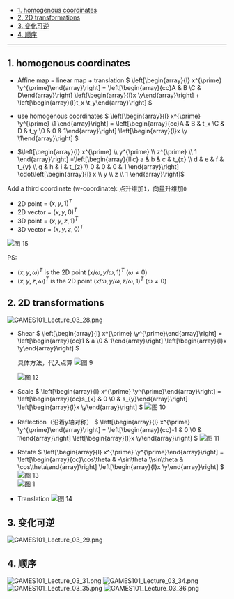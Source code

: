 - [1. homogenous coordinates](#1-homogenous-coordinates)
- [2. 2D transformations](#2-2d-transformations)
- [3. 变化可逆](#3-变化可逆)
- [4. 顺序](#4-顺序)


---


## 1. homogenous coordinates
- Affine map = linear map + translation 
$
\left[\begin{array}{l} x^{\prime}  \\y^{\prime}\end{array}\right] = 
\left[\begin{array}{cc}A & B \\C & D\end{array}\right]
\left[\begin{array}{l}x \\y\end{array}\right] +
\left[\begin{array}{l}t_x \\t_y\end{array}\right]
$

- use homogenous coordinates
$
\left[\begin{array}{l} x^{\prime}  \\y^{\prime} \\1 \end{array}\right] = 
\left[\begin{array}{cc}A & B & t_x \\C & D & t_y \\0 & 0 & 1\end{array}\right]
\left[\begin{array}{l}x \\y \\1\end{array}\right]
$

- $\left[\begin{array}{l}
x^{\prime} \\
y^{\prime} \\
z^{\prime} \\
1
\end{array}\right]
=\left[\begin{array}{lllc}
a & b & c & t_{x} \\
d & e & f & t_{y} \\
g & h & i & t_{z} \\
0 & 0 & 0 & 1
\end{array}\right] 
\cdot\left[\begin{array}{l}
x \\
y \\
z \\
1
\end{array}\right]$


Add a third coordinate (w-coordinate): 点升维加`1`，向量升维加`0`
- 2D point = $(x, y, 1)^T$
- 2D vector = $(x, y, 0)^T$
- 3D point = $(x, y, z, 1)^T$
- 3D vector = $(x, y, z, 0)^T$

![图 15](../images/b59bfb201c73fd7b1acfa9592199bbca35a912fce7e6d29a500a04b674e95671.png)  


PS:
- $(x, y, \omega)^T$ is the 2D point $(x/\omega, y/\omega, 1)^T$ $(\omega\neq0)$
- $(x, y, z, \omega)^T$ is the 2D point $(x/\omega, y/\omega, z/\omega, 1)^T$ $(\omega\neq0)$


## 2. 2D transformations


![GAMES101_Lecture_03_28.png](../images/GAMES101_Lecture_03_28.png)

- Shear
    $
    \left[\begin{array}{l} x^{\prime}  \\y^{\prime}\end{array}\right] = 
    \left[\begin{array}{cc}1 & a \\0 & 1\end{array}\right]
    \left[\begin{array}{l}x \\y\end{array}\right]
    $
    
    具体方法，代入点算
    ![图 9](../images/d0a4f735771d6b5f7d68eab1e3cefc954363c1e2e4ed38d119a5bf11205cd204.png)  

    ![图 12](../images/05bf99a20aad65445b1629796565da18a41cc0e4a805671a216352b0fa98dbb1.png)  

- Scale
    $
    \left[\begin{array}{l} x^{\prime}  \\y^{\prime}\end{array}\right] = 
    \left[\begin{array}{cc}s_{x} & 0 \\0 & s_{y}\end{array}\right]
    \left[\begin{array}{l}x \\y\end{array}\right]
    $
    ![图 10](../images/13788ed6ef01eca25cb9c83db9c9b529095564496bfb35a71f0c8d347187f960.png)  


- Reflection（沿着y轴对称）
    $
    \left[\begin{array}{l} x^{\prime}  \\y^{\prime}\end{array}\right] = 
    \left[\begin{array}{cc}-1 & 0 \\0 & 1\end{array}\right]
    \left[\begin{array}{l}x \\y\end{array}\right]
    $
    ![图 11](../images/b998939b80d59b7038f3135f810952191ec4bafe30ecb220c337ddb17943df58.png)  

- Rotate
    $
    \left[\begin{array}{l} x^{\prime}  \\y^{\prime}\end{array}\right] = 
    \left[\begin{array}{cc}\cos\theta & -\sin\theta \\\sin\theta & \cos\theta\end{array}\right]
    \left[\begin{array}{l}x \\y\end{array}\right]
    $
    ![图 13](../images/1ec5610768a669b92985e6925cff8fc9abc3159b500f550ea6c3839a3b235246.png)  
    ![图 1](../images/3dbda2dd7b29de7ec375c60c771701ef65a4124199c66ccaed20a86c7942c537.png)  

- Translation
    ![图 14](../images/effbc55ad1addae1c00e5bcbf3202c6546633bc26ffac758ffa0aeb9df3d1729.png)  

## 3. 变化可逆

![GAMES101_Lecture_03_29.png](../images/GAMES101_Lecture_03_29.png)
## 4. 顺序
![GAMES101_Lecture_03_31.png](../images/GAMES101_Lecture_03_31.png)
![GAMES101_Lecture_03_34.png](../images/GAMES101_Lecture_03_34.png)
![GAMES101_Lecture_03_35.png](../images/GAMES101_Lecture_03_35.png)
![GAMES101_Lecture_03_36.png](../images/GAMES101_Lecture_03_36.png)



